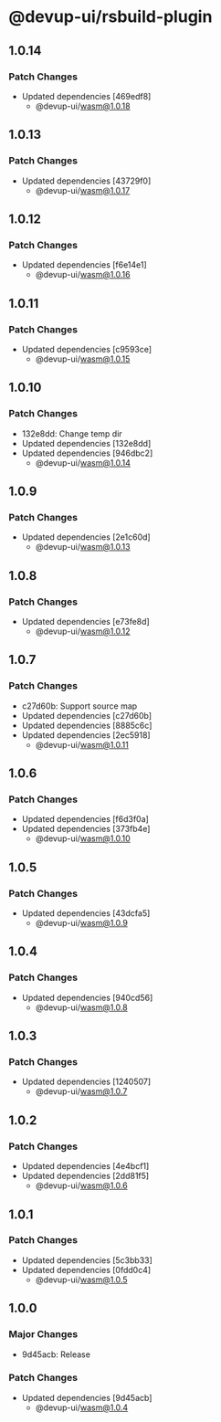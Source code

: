 # @devup-ui/rsbuild-plugin

## 1.0.14

### Patch Changes

- Updated dependencies [469edf8]
  - @devup-ui/wasm@1.0.18

## 1.0.13

### Patch Changes

- Updated dependencies [43729f0]
  - @devup-ui/wasm@1.0.17

## 1.0.12

### Patch Changes

- Updated dependencies [f6e14e1]
  - @devup-ui/wasm@1.0.16

## 1.0.11

### Patch Changes

- Updated dependencies [c9593ce]
  - @devup-ui/wasm@1.0.15

## 1.0.10

### Patch Changes

- 132e8dd: Change temp dir
- Updated dependencies [132e8dd]
- Updated dependencies [946dbc2]
  - @devup-ui/wasm@1.0.14

## 1.0.9

### Patch Changes

- Updated dependencies [2e1c60d]
  - @devup-ui/wasm@1.0.13

## 1.0.8

### Patch Changes

- Updated dependencies [e73fe8d]
  - @devup-ui/wasm@1.0.12

## 1.0.7

### Patch Changes

- c27d60b: Support source map
- Updated dependencies [c27d60b]
- Updated dependencies [8885c6c]
- Updated dependencies [2ec5918]
  - @devup-ui/wasm@1.0.11

## 1.0.6

### Patch Changes

- Updated dependencies [f6d3f0a]
- Updated dependencies [373fb4e]
  - @devup-ui/wasm@1.0.10

## 1.0.5

### Patch Changes

- Updated dependencies [43dcfa5]
  - @devup-ui/wasm@1.0.9

## 1.0.4

### Patch Changes

- Updated dependencies [940cd56]
  - @devup-ui/wasm@1.0.8

## 1.0.3

### Patch Changes

- Updated dependencies [1240507]
  - @devup-ui/wasm@1.0.7

## 1.0.2

### Patch Changes

- Updated dependencies [4e4bcf1]
- Updated dependencies [2dd81f5]
  - @devup-ui/wasm@1.0.6

## 1.0.1

### Patch Changes

- Updated dependencies [5c3bb33]
- Updated dependencies [0fdd0c4]
  - @devup-ui/wasm@1.0.5

## 1.0.0

### Major Changes

- 9d45acb: Release

### Patch Changes

- Updated dependencies [9d45acb]
  - @devup-ui/wasm@1.0.4
